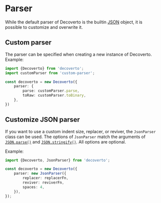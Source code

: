 # Parser
While the default parser of Decoverto is the builtin [JSON](https://developer.mozilla.org/en-US/docs/Web/JavaScript/Reference/Global_Objects/JSON) object, it is possible to customize and overwrite it.

## Custom parser
The parser can be specified when creating a new instance of Decoverto. Example:

```TypeScript
import {Decoverto} from 'decoverto';
import customParser from 'custom-parser';

const decoverto = new Decoverto({
    parser: {
        parse: customParser.parse,
        toRaw: customParser.toBinary,
    },
})
```

## Customize JSON parser
If you want to use a custom indent size, replacer, or reviver, the `JsonParser` class can be used.
The options of `JsonParser` match the arguments of
[`JSON.parse()`](https://developer.mozilla.org/en-US/docs/Web/JavaScript/Reference/Global_Objects/JSON/parse) and
[`JSON.stringify()`](https://developer.mozilla.org/en-US/docs/Web/JavaScript/Reference/Global_Objects/JSON/stringify).
All options are optional.

Example:

```TypeScript
import {Decoverto, JsonParser} from 'decoverto';

const decoverto = new Decoverto({
    parser: new JsonParser({
        replacer: replacerFn,
        reviver: reviverFn,
        spaces: 4,
    }),
});
```
